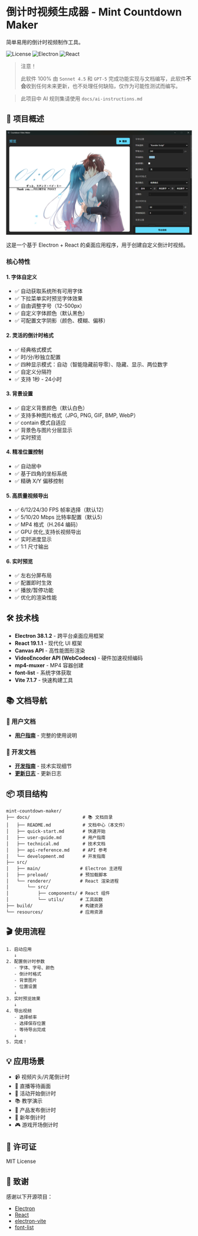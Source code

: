 # 倒计时视频生成器 - Mint Countdown Maker

简单易用的倒计时视频制作工具。

![License](https://img.shields.io/badge/license-MIT-blue.svg)
![Electron](https://img.shields.io/badge/Electron-38.1.2-blue)
![React](https://img.shields.io/badge/React-19.1.1-blue)

> 注意！  
>  
> 此软件 100% 由 `Sonnet 4.5` 和 `GPT-5` 完成功能实现与文档编写，此软件**不会**收到任何未来更新，也不处理任何缺陷，仅作为可能性测试而编写。

> 此项目中 AI 规则集请使用 `docs/ai-instructions.md`

## 🎯 项目概述

![Preview](/docs/preview.png)

这是一个基于 Electron + React 的桌面应用程序，用于创建自定义倒计时视频。

### 核心特性

#### 1. 字体自定义
- ✅ 自动获取系统所有可用字体
- ✅ 下拉菜单实时预览字体效果
- ✅ 自由调整字号（12-500px）
- ✅ 自定义字体颜色（默认黑色）
- ✅ 可配置文字阴影（颜色、模糊、偏移）

#### 2. 灵活的倒计时格式
- ✅ 经典格式模式
- ✅ 时/分/秒独立配置
- ✅ 四种显示模式：自动（智能隐藏前导零）、隐藏、显示、两位数字
- ✅ 自定义分隔符
- ✅ 支持 1秒 - 24小时

#### 3. 背景设置
- ✅ 自定义背景颜色（默认白色）
- ✅ 支持多种图片格式（JPG, PNG, GIF, BMP, WebP）
- ✅ contain 模式自适应
- ✅ 背景色与图片分层显示
- ✅ 实时预览

#### 4. 精准位置控制
- ✅ 自动居中
- ✅ 基于四角的坐标系统
- ✅ 精确 X/Y 偏移控制

#### 5. 高质量视频导出
- ✅ 6/12/24/30 FPS 帧率选择（默认12）
- ✅ 5/10/20 Mbps 比特率配置（默认5）
- ✅ MP4 格式（H.264 编码）
- ✅ GPU 优化,支持长视频导出
- ✅ 实时进度显示
- ✅ 1:1 尺寸输出

#### 6. 实时预览
- ✅ 左右分屏布局
- ✅ 配置即时生效
- ✅ 播放/暂停功能
- ✅ 优化的渲染性能

## 🛠️ 技术栈

- **Electron 38.1.2** - 跨平台桌面应用框架
- **React 19.1.1** - 现代化 UI 框架
- **Canvas API** - 高性能图形渲染
- **VideoEncoder API (WebCodecs)** - 硬件加速视频编码
- **mp4-muxer** - MP4 容器创建
- **font-list** - 系统字体获取
- **Vite 7.1.7** - 快速构建工具

## 📚 文档导航

### 📖 用户文档
- **[用户指南](docs/用户指南.md)** - 完整的使用说明

### 🔧 开发文档
- **[开发指南](docs/开发指南.md)** - 技术实现细节
- **[更新日志](docs/更新日志.md)** - 更新日志

## 📦 项目结构

```
mint-countdown-maker/
├── docs/                    # 📚 文档目录
│   ├── README.md            # 文档中心（本文件）
│   ├── quick-start.md       # 快速开始
│   ├── user-guide.md        # 用户指南
│   ├── technical.md         # 技术文档
│   ├── api-reference.md     # API 参考
│   └── development.md       # 开发指南
├── src/
│   ├── main/               # Electron 主进程
│   ├── preload/            # 预加载脚本
│   └── renderer/           # React 渲染进程
│       └── src/
│           ├── components/ # React 组件
│           └── utils/      # 工具函数
├── build/                  # 构建资源
└── resources/              # 应用资源
```

## 🎬 使用流程

```
1. 启动应用
   ↓
2. 配置倒计时参数
   - 字体、字号、颜色
   - 倒计时格式
   - 背景图片
   - 位置设置
   ↓
3. 实时预览效果
   ↓
4. 导出视频
   - 选择帧率
   - 选择保存位置
   - 等待导出完成
   ↓
5. 完成！
```

## 💡 应用场景

- 📹 视频片头/片尾倒计时
- 🎥 直播等待画面
- 🎪 活动开始倒计时
- 📚 教学演示
- 🚀 产品发布倒计时
- 🎉 新年倒计时
- 🎮 游戏开场倒计时

## 📄 许可证

MIT License

## 🙏 致谢

感谢以下开源项目：
- [Electron](https://www.electronjs.org/)
- [React](https://reactjs.org/)
- [electron-vite](https://electron-vite.org/)
- [font-list](https://github.com/oldj/node-font-list)
